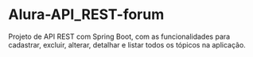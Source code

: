 # Alura-API_REST-forum
Projeto de API REST com Spring Boot, com as funcionalidades para cadastrar, excluir, alterar, detalhar e listar todos os tópicos na aplicação.
